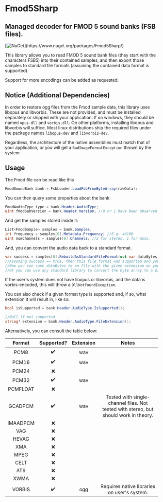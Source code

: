 # Fmod5Sharp
## Managed decoder for FMOD 5 sound banks (FSB files).

[![NuGet](https://img.shields.io/nuget/v/Fmod5Sharp?)](https://www.nuget.org/packages/Fmod5Sharp/)

This library allows you to read FMOD 5 sound bank files (they start with the characters FSB5) into their contained samples,
and then export those samples to standard file formats (assuming the contained data format is supported).

Support for more encodings can be added as requested.

## Notice (Additional Dependencies)
In order to restore ogg files from the Fmod sample data, this library uses libopus and libvorbis.
These are not provided, and must be installed separately or shipped with your application.
If on windows, they should be named `opus.dll` and `vorbis.dll`.
On other platforms, installing libopus and libvorbis will suffice.
Most linux distributions ship the required files under the package names `libopus-dev` and `libvorbis-dev`.

Regardless, the architecture of the native assemblies must match that of your application, or you will get a `BadImageFormatException` 
thrown by the system. 

## Usage

The Fmod file can be read like this
```c#
FmodSoundBank bank = FsbLoader.LoadFsbFromByteArray(rawData);
```

You can then query some properties about the bank:
```c#
FmodAudioType type = bank.Header.AudioType;
uint fmodSubVersion = bank.Header.Version; //0 or 1 have been observed
```

And get the samples stored inside it:
```c#
List<FmodSample> samples = bank.Samples;
int frequency = samples[0].Metadata.Frequency; //E.g. 44100
uint numChannels = samples[0].Channels; //2 for stereo, 1 for mono.
```

And, you can convert the audio data back to a standard format.
```c#
var success = samples[0].RebuildAsStandardFileFormat(out var dataBytes, out var fileExtension);
//Assuming success == true, then this file format was supported and you should have some data and an extension (without the leading .).
//Now you can save dataBytes to an file with the given extension on your disk and play it using your favourite audio player.
//Or you can use any standard library to convert the byte array to a different format, if you so desire.
```

If the user's system does not have libopus or libvorbis, and the data is vorbis-encoded, this will throw a `DllNotFoundException`.

You can also check if a given format type is supported and, if so, what extension it will result in, like so:
```c#
bool isSupported = bank.Header.AudioType.IsSupported();

//Null if not supported
string? extension = bank.Header.AudioType.FileExtension();
```

Alternatively, you can consult the table below:

| Format | Supported? | Extension | Notes |
| :-----: | :--------------: | :---------: | :----------: |
| PCM8 | ✔️ | wav | |
| PCM16 | ✔️ | wav | |
| PCM24 | ❌ | | |
| PCM32 | ✔️ | wav | |
| PCMFLOAT | ❌ | | |
| GCADPCM | ✔️ | wav | Tested with single-channel files. Not tested with stereo, but should work in theory. |
| IMAADPCM | ❌ | | |
| VAG | ❌ | | |
| HEVAG | ❌ | | |
| XMA | ❌ | | |
| MPEG | ❌ | | |
| CELT | ❌ | | |
| AT9 | ❌ | | | 
| XWMA | ❌ | | |
| VORBIS | ✔️ | ogg | Requires native libraries on user's system. |